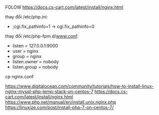 FOLOW https://docs.cs-cart.com/latest/install/nginx.html



thay đổi /etc/php.ini:
+ ;cgi.fix_pathinfo=1 -> cgi.fix_pathinfo=0

thay đổi /etc/php-fpm.d/www.conf:
+ listen = 127.0.0.1:9000
+ user = nginx
+ group = nginx
+ listen.owner = nobody
+ listen.group = nobody


cp nginx.conf




https://www.digitalocean.com/community/tutorials/how-to-install-linux-nginx-mysql-php-lemp-stack-on-centos-7
https://docs.cs-cart.com/latest/install/nginx.html
https://www.php.net/manual/en/install.unix.nginx.php
https://linuxize.com/post/install-php-7-on-centos-7/
